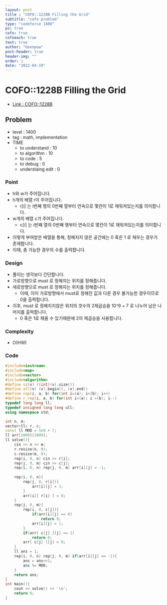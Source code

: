 ```yaml
---
layout: post
title : "COFO::1228B Filling the Grid"
subtitle: "cofo problem"
type: "codeforce 1400"
ps: true
cofo: true
cofoeach: true
text: true
author: "beenpow"
post-header: true
header-img: ""
order: 1
date: "2022-04-19"
---
```

# COFO::1228B Filling the Grid
- [Link : COFO::1228B](https://codeforces.com/problemset/problem/1228/B)


## Problem 

- level : 1400
- tag : math, implementation
- TIME
  - to understand    : 10
  - to algorithm     : 10
  - to code          : 5
  - to debug         : 0
  - understaing edit : 0

### Point
- h와 w가 주어집니다.
- h개의 배열 r이 주어집니다.
  - r[i] 는 i번째 행의 0번째 열부터 연속으로 몇칸이 1로 채워져있는지를 의미합니다.
- w개의 배열 c가 주어집니다.
  - c[i] 는 i번째 열의 0번째 행부터 연속으로 몇칸이 1로 채워져있는지를 의미합니다.
- 이렇게 부여받은 배열을 통해, 정해지지 않은 공간에는 0 혹은 1 로 채우는 경우가 존재합니다.
- 이때, 총 가능한 경우의 수를 출력합니다.

### Design
- 풀이는 생각보다 간단합니다.
- 가로방향으로 must 로 정해지는 위치를 정해줍니다.
- 세로방향으로 must 로 정해지는 위치를 정해줍니다.
  - 이때, 이미 가로방향에서 must로 정해진 값과 다른 경우 불가능한 경우이므로 0을 출력합니다.
- 이후, must 로 정해지지않은 위치의 갯수의 2제곱승을 10^9 + 7 로 나누어 남은 나머지를 출력합니다.
  - 0 혹은 1로 채울 수 있기때문에 2의 제곱승을 사용합니다.

### Complexity
- O(HW)

### Code

```cpp
#include<iostream>
#include<map>
#include<vector>
#include<algorithm>
#define sz(v) ((int)(v).size())
#define all(v) (v).begin(), (v).end()
#define rep(i, a, b) for(int i=(a); i<(b); i++)
#define r_rep(i, a, b) for(int i=(a); i >(b); i--)
typedef long long ll;
typedef unsigned long long ull;
using namespace std;

int n, m;
vector<ll> r, c;
const ll MOD = 1e9 + 7;
ll arr[1009][1009];
ll solve(){
    cin >> n >> m;
    r.resize(n, 0);
    c.resize(m, 0);
    rep(i, 0, n) cin >> r[i];
    rep(j, 0, m) cin >> c[j];
    rep(i, 0, n) rep(j, 0, m) arr[i][j] = -1;
    
    rep(i, 0, n){
        rep(j, 0, r[i]){
            arr[i][j] = 1;
        }
        arr[i][ r[i] ] = 0;
    }
    rep(j, 0, m){
        rep(i, 0, c[j]){
            if(arr[i][j] == 0)
                return 0;
            arr[i][j] = 1;
        }
        if(arr[ c[j] ][j] == 1)
            return 0;
        arr[ c[j] ][j] = 0;
    }
    ll ans = 1;
    rep(i, 0, n) rep(j, 0, m) if(arr[i][j] == -1){
        ans = ans<<1;
        ans %= MOD;
    }
    return ans;
}
int main(){
    cout << solve() << '\n';
    return 0;
}
```
